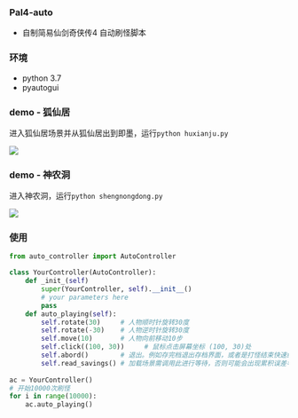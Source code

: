### Pal4-auto
- 自制简易仙剑奇侠传4 自动刷怪脚本

### 环境

- python 3.7
- pyautogui

### demo - 狐仙居
进入狐仙居场景并从狐仙居出到即墨，运行`python huxianju.py`

<img src="https://github.com/lstcutong/Pal4-auto/blob/main/gifs/2~1%2000_00_00-00_00_30.gif?raw=true"/>

### demo - 神农洞
进入神农洞，运行`python shengnongdong.py`

<img src="https://github.com/lstcutong/Pal4-auto/blob/main/gifs/1~1%2000_00_00-00_00_30.gif?raw=true"/>



### 使用

```python
from auto_controller import AutoController

class YourController(AutoController):
    def _init_(self)
        super(YourController, self).__init__()
    	# your parameters here
        pass
    def auto_playing(self):
        self.rotate(30)     # 人物顺时针旋转30度
        self.rotate(-30)    # 人物逆时针旋转30度
        self.move(10)       # 人物向前移动10步
        self.click((100, 30))     # 鼠标点击屏幕坐标 (100, 30)处
        self.abord()        # 退出。例如存完档退出存档界面，或者是打怪结束快速结算
        self.read_savings() # 加载场景需调用此进行等待，否则可能会出现累积误差导致自动刷怪失败
        
ac = YourController()
# 开始10000次刷怪
for i in range(10000):
    ac.auto_playing()
```
